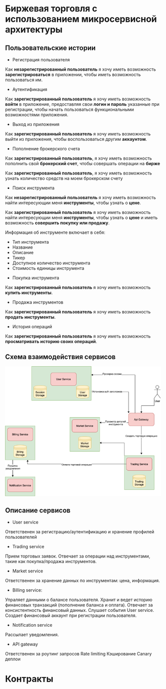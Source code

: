 # Биржевая торговля с использованием микросервисной архитектуры

## Пользовательские истории

* Регистрация пользователя

Как **незарегистрированный пользователь** я хочу иметь возможность **зарегистрироваться** в приложении, чтобы иметь возможность пользоваться им.

* Аутентификация

Как **зарегистрированный пользователь** я хочу иметь возможность **войти** в приложение, предоставляя свои **логин и пароль** указанные при регистрации, чтобы начать пользоваться функциональными возможностями приложения.

* Выход из приложения

Как **зарегистрированный пользователь** я хочу иметь возможность выйти из приложения, чтобы воспользоваться другим **аккаунтом**.

* Пополнение брокерского счета

Как **зарегистрированный пользователь**, я хочу иметь возможность пополнить свой **брокерский счет**, чтобы совершать операции на **бирже**

Как **зарегистрированный пользователь**, я хочу иметь возможность узнать количество средств на моем брокерском счету

* Поиск инструмента

Как **незарегистрированный пользователь** я хочу иметь возможность найти интересующии меня **инструменты**, чтобы узнать о **цене**.

Как **зарегистрированный пользователь** я хочу иметь возможность найти интересующии меня **инструменты**, чтобы узнать о **цене** и иметь возможность **совершить покупку или продажу**.

Информация об инструменте включает в себя:
- Тип инструмента
- Название
- Описание
- Тикер
- Доступное количество инструмента
- Стоимость единицы инструмента

* Покупка инструмента

Как **зарегистрированный пользователь** я хочу иметь возможность **купить инструменты**.

* Продажа инструментов

Как **зарегистрированный пользователь** я хочу иметь возможность **продать инструменты**.

* История операций

Как **зарегистрированный пользователь** я хочу иметь возможность **просматривать историю своих операций**.

## Схема взаимодействия сервисов

![diagram](docs/assets/trading.png)

## Описание сервисов

* User service

Ответственен за регистрацию/аутентификацию и хранение профилей пользователей

* Trading service

Прием торговых заявок. Отвечает за операции над инструментами, такие как покупка/продажа инструментов.

* Market service

Ответственен за хранение данных по инструментам: цена, информация.

* Billing service:

Упраляет данными о балансе пользователя.
Хранит и ведет историю финансовых транзакций (пополнение баланса и оплата).
Отвечает за консистентность финансовый данных.
Слушает события User service. Создает финансовый аккаунт при регистрации пользователя.

* Notification service

Рассылает уведомления.

* API gateway

Ответственен за роутинг запросов
Rate limiting
Кэширование
Canary деплои

# Контракты
